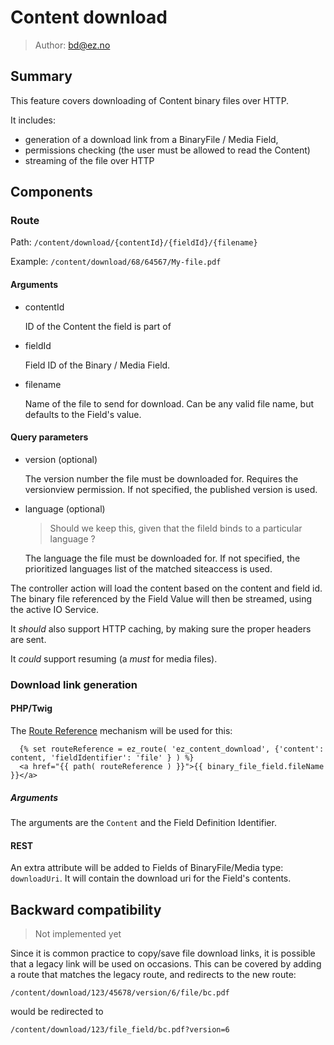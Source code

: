 # Content download

> Author: bd@ez.no

## Summary
This feature covers downloading of Content binary files over HTTP.

It includes:
- generation of a download link from a BinaryFile / Media Field,
- permissions checking (the user must be allowed to read the Content)
- streaming of the file over HTTP

## Components

### Route

Path: `/content/download/{contentId}/{fieldId}/{filename}`

Example: `/content/download/68/64567/My-file.pdf`

#### Arguments

- contentId

  ID of the Content the field is part of

- fieldId

  Field ID of the Binary / Media Field.

- filename

  Name of the file to send for download. Can be any valid file name, but defaults to the Field's value.

#### Query parameters

- version (optional)

  The version number the file must be downloaded for. Requires the versionview permission.
  If not specified, the published version is used.

- language (optional)

  > Should we keep this, given that the fileId binds to a particular language ?

  The language the file must be downloaded for.
  If not specified, the prioritized languages list of the matched siteaccess is used.

The controller action will load the content based on the content and field id. The
binary file referenced by the Field Value will then be streamed, using the active IO Service.

It *should* also support HTTP caching, by making sure the proper headers are sent.

It *could* support resuming (a *must* for media files).

### Download link generation

#### PHP/Twig
The [Route Reference](https://doc.ez.no/display/EZP/RouteReference) mechanism will be used for this:

```twig
  {% set routeReference = ez_route( 'ez_content_download', {'content': content, 'fieldIdentifier': 'file' } ) %}
  <a href="{{ path( routeReference ) }}">{{ binary_file_field.fileName }}</a>
```

##### Arguments

The arguments are the `Content` and the Field Definition Identifier.

#### REST
An extra attribute will be added to Fields of BinaryFile/Media type: `downloadUri`. It will contain the download uri for
the Field's contents.

## Backward compatibility

> Not implemented yet

Since it is common practice to copy/save file download links, it is possible that a legacy link will be used on occasions.
This can be covered by adding a route that matches the legacy route, and redirects to the new route:

```
/content/download/123/45678/version/6/file/bc.pdf
```

would be redirected to

```
/content/download/123/file_field/bc.pdf?version=6
```
